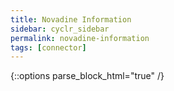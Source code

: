 ```yaml
---
title: Novadine Information
sidebar: cyclr_sidebar
permalink: novadine-information
tags: [connector]
---
```

{::options parse_block_html="true" /}
